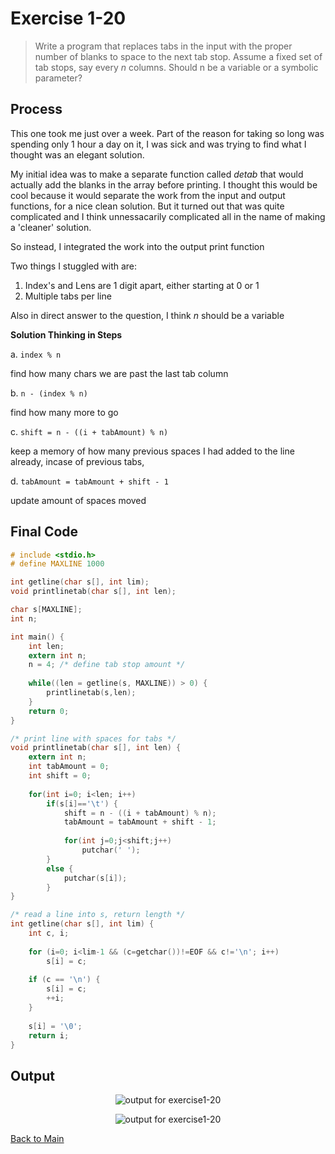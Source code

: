 # Exercise 1-20
> Write a program that replaces tabs in the input with the proper number of blanks to space to the next tab stop. 
> Assume a fixed set of tab stops, say every *n* columns. Should n be a variable or a symbolic parameter?

## Process
This one took me just over a week. Part of the reason for taking so long was spending only 1 hour a day on it, 
I was sick and was trying to find what I thought was an elegant solution.

My initial idea was to make a separate function called *detab* that would actually add the blanks in the array before printing.
I thought this would be cool because it would separate the work from the input and output functions, for a nice clean solution.
But it turned out that was quite complicated and I think unnessacarily complicated
all in the name of making a 'cleaner' solution.

So instead, I integrated the work into the output print function


Two things I stuggled with are:
1. Index's and Lens are 1 digit apart, either starting at 0 or 1
2. Multiple tabs per line

Also in direct answer to the question, I think *n* should be a variable

**Solution Thinking in Steps**

a. `index % n`

find how many chars we are past the last tab column

b. `n - (index % n)`

find how many more to go

c. `shift = n - ((i + tabAmount) % n)`

keep a memory of how many previous spaces I had added to the line already, incase of previous tabs, 

d. `tabAmount = tabAmount + shift - 1`

update amount of spaces moved
 

## Final Code
```c
# include <stdio.h>
# define MAXLINE 1000

int getline(char s[], int lim);
void printlinetab(char s[], int len);

char s[MAXLINE];
int n;

int main() {
	int len;
	extern int n;
	n = 4; /* define tab stop amount */
	
	while((len = getline(s, MAXLINE)) > 0) {
		printlinetab(s,len);
	}	
	return 0;
}

/* print line with spaces for tabs */
void printlinetab(char s[], int len) {
	extern int n;
	int tabAmount = 0;
	int shift = 0;
	
	for(int i=0; i<len; i++)
		if(s[i]=='\t') {
			shift = n - ((i + tabAmount) % n);
			tabAmount = tabAmount + shift - 1;
			
			for(int j=0;j<shift;j++)
				putchar(' ');
		}
		else {
			putchar(s[i]);
		}
}

/* read a line into s, return length */
int getline(char s[], int lim) {
	int c, i;
	
	for (i=0; i<lim-1 && (c=getchar())!=EOF && c!='\n'; i++)
		s[i] = c;
	
	if (c == '\n') {
		s[i] = c;
		++i;
	}
	
	s[i] = '\0';
	return i;
}
```

## Output
<p align="center">
    <image src="../assets/exercise1-20_output1.jpg" alt="output for exercise1-20" />
</p>

<p align="center">
    <image src="../assets/exercise1-20_output2.jpg" alt="output for exercise1-20" />
</p>

[Back to Main](../readme.md)
